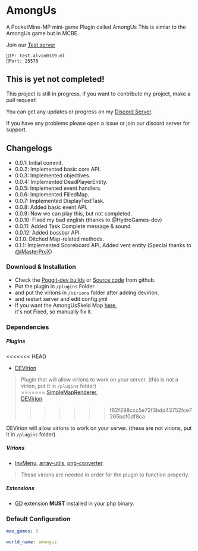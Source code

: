 # AmongUs

A PocketMine-MP mini-game Plugin called AmongUs
This is simlar to the AmongUs game but in MCBE.

Join our <a href="minecraft://?addExternalServer=Among Us test server|test.alvin0319.ml:25578">Test server</a>
```
🔹️IP: test.alvin0319.ml
🔸️Port: 25578
```

## This is yet not completed!

This project is still in progress, if you want to contribute my project, make a pull request!

You can get any updates or progress on my [Discord Server](https://discord.gg/Py2vSwg3B3).

If you have any problems please open a issue or join our discord server for support.

## Changelogs

- 0.0.1: Initial commit.
- 0.0.2: Implemented basic core API.
- 0.0.3: Implemented objectives.
- 0.0.4: Implemented DeadPlayerEntity.
- 0.0.5: Implemented event handlers.
- 0.0.6: Implemented FilledMap.
- 0.0.7: Implemented DisplayTextTask.
- 0.0.8: Added basic event API.
- 0.0.9: Now we can play this, but not completed.
- 0.0.10: Fixed my bad english (thanks to @HydroGames-dev)
- 0.0.11: Added Task Complete message & sound.
- 0.0.12: Added bossbar API.
- 0.1.0: Ditched Map-related methods.
- 0.1.1: Implemented Scoreboard API, Added vent entity (Special thanks to [@iMasterProX](https://github.com/iMasterProX))

### Download & Installation

- Check the [Poggit-dev builds](https://poggit.pmmp.io/ci/alvin0319/AmongUs) or [Source code](https://github.com/alvin0319/AmongUs/archive/master.zip) from github.
- Put the plugin in ``/plugins`` Folder
- and put the virions in ``/virions`` folder after adding devirion.
- and restart server and edit config.yml
- If you want the AmongUsSkeld Map [here](https://cdn.discordapp.com/attachments/773847823955263518/776089161765486613/world.zip),   
it's not Fixed, so manually fix it.

### Dependencies

##### Plugins

<<<<<<< HEAD
* [DEVirion](https://github.com/poggit/devirion)   
> Plugin that will allow virions to work on your server. (this is not a virion, put it in ``/plugins`` folder)  
=======
[SimpleMapRenderer](https://github.com/alvin0319/SimpleMapRenderer),  
[DEVirion](https://github.com/poggit/devirion)   
>>>>>>> f62f298ccc5e72f3bdd43752fce7265bcf0df8ca

DEVirion will allow virions to work on your server. (these are not virions, put it in ``/plugins`` folder)  

##### Virions

* [InvMenu](https://github.com/Muqsit/InvMenu),  [array-utils](https://github.com/PresentKim/arrayutils),  [png-converter](https://github.com/PresentKim/png-converter) 
> These virions are needed in order for the plugin to function properly.

##### Extensions
* [GD](https://www.php.net/manual/en/book.image.php) extension **MUST** installed in your php binary.

### Default Configuration


```yaml
max_games: 3

world_name: amongus

